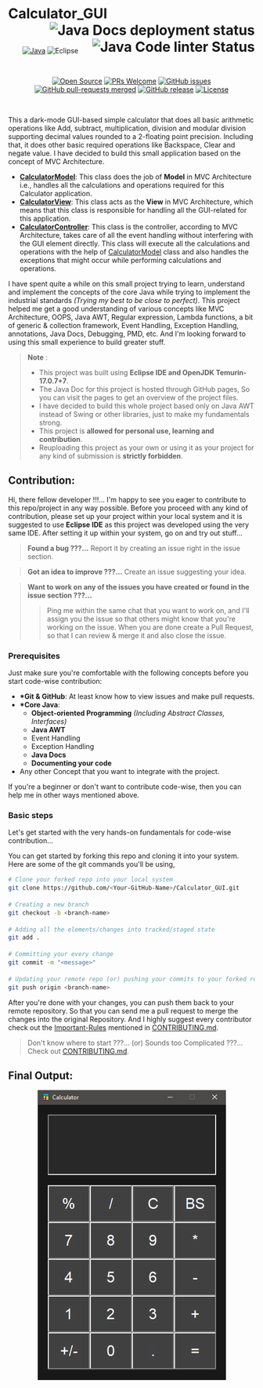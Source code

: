 # Calculator_GUI <img src="https://github.com/iamwatchdogs/Calculator_GUI/actions/workflows/pages/pages-build-deployment/badge.svg" alt="Java Docs deployment status" align="right"><img src="https://github.com/iamwatchdogs/Calculator_GUI/actions/workflows/code-linter.yml/badge.svg" alt="Java Code linter Status" align="right">

<br>
<div align="center">

[![Java](https://img.shields.io/badge/java-%23ED8B00.svg?style=for-the-badge&logo=openjdk&logoColor=white)](https://github.com/iamwatchdogs?tab=repositories&q=&type=public&language=java&sort=)
![Eclipse](https://img.shields.io/badge/Eclipse-FE7A16.svg?style=for-the-badge&logo=Eclipse&logoColor=white)

<br>

[![Open Source](https://badges.frapsoft.com/os/v1/open-source.svg?v=103)](https://github.com/iamwatchdogs?tab=repositories&q=&type=public&language=&sort=)
[![PRs Welcome](https://img.shields.io/badge/PRs-welcome-brightgreen.svg?style=flat-square)](https://github.com/iamwatchdogs/Calculator_GUI/pulls)
[![GitHub issues](https://img.shields.io/github/issues/iamwatchdogs/Calculator_GUI.svg)](https://github.com/iamwatchdogs/Calculator_GUI/issues)
[![GitHub pull-requests merged](https://badgen.net/github/merged-prs/iamwatchdogs/Calculator_GUI)](https://github.com/iamwatchdogs/Calculator_GUI.js/pulls?q=is%3Amerged)
[![GitHub release](https://img.shields.io/github/release/iamwatchdogs/Calculator_GUI)](https://GitHub.com/iamwatchdogs/Calculator_GUI/releases/)
[![License](https://img.shields.io/badge/License-Apache_2.0-blue.svg)](https://opensource.org/licenses/Apache-2.0)

</div>
<br>

This a dark-mode GUI-based simple calculator that does all basic arithmetic operations like Add, subtract, multiplication, division and modular division supporting decimal values rounded to a 2-floating point precision. Including that, it does other basic required operations like Backspace, Clear and negate value. I have decided to build this small application based on the concept of MVC Architecture.

- [**CalculatorModel**](./src/calculator/CalculatorModel.java "Goto CalculatorModel.java"): This class does the job of **Model** in MVC Architecture i.e., handles all the calculations and operations required for this Calculator application.
- [**CalculatorView**](./src/calculator/CalculatorView.java "Goto CalculatorView.java"): This class acts as the **View** in MVC Architecture, which means that this class is responsible for handling all the GUI-related for this application.
- [**CalculatorController**](./src/calculator/CalculatorController.java "Goto CalculatorController.java"): This class is the controller, according to MVC Architecture, takes care of all the event handling without interfering with the GUI element directly. This class will execute all the calculations and operations with the help of [CalculatorModel](./src/calculator/CalculatorModel.java "Goto CalculatorModel.java") class and also handles the exceptions that might occur while performing calculations and operations.

I have spent quite a while on this small project trying to learn, understand and implement the concepts of the core Java while trying to implement the industrial standards _(Trying my best to be close to perfect)_. This project helped me get a good understanding of various concepts like MVC Architecture, OOPS, Java AWT, Regular expression, Lambda functions, a bit of generic & collection framework, Event Handling, Exception Handling, annotations, Java Docs, Debugging, PMD, etc. And I'm looking forward to using this small experience to build greater stuff.

> **Note** :
>
> - This project was built using **Eclipse IDE and OpenJDK Temurin-17.0.7+7**.
> - The Java Doc for this project is hosted through GitHub pages, So you can visit the pages to get an overview of the project files.
> - I have decided to build this whole project based only on Java AWT instead of Swing or other libraries, just to make my fundamentals strong.
> - This project is **allowed for personal use, learning and contribution**.
> - Reuploading this project as your own or using it as your project for any kind of submission is **strictly forbidden**.

## Contribution:

Hi, there fellow developer !!!... I'm happy to see you eager to contribute to this repo/project in any way possible. Before you proceed with any kind of contribution, please set up your project within your local system and it is suggested to use **Eclipse IDE** as this project was developed using the very same IDE. After setting it up within your system, go on and try out stuff...

> **Found a bug ???...** Report it by creating an issue right in the issue section.

> **Got an idea to improve ???...** Create an issue suggesting your idea.

> **Want to work on any of the issues you have created or found in the issue section ???...**
>
> > Ping me within the same chat that you want to work on, and I'll assign you the issue so that others might know that you're working on the issue.
> > When you are done create a Pull Request, so that I can review & merge it and also close the issue.

### Prerequisites

Just make sure you're comfortable with the following concepts before you start code-wise contribution:

- **\*Git & GitHub**: At least know how to view issues and make pull requests.
- **\*Core Java**:
  - **Object-oriented Programming** _(Including Abstract Classes, Interfaces)_
  - **Java AWT**
  - Event Handling
  - Exception Handling
  - **Java Docs**
  - **Documenting your code**
- Any other Concept that you want to integrate with the project.

If you're a beginner or don't want to contribute code-wise, then you can help me in other ways mentioned above.

### Basic steps

Let's get started with the very hands-on fundamentals for code-wise contribution...

You can get started by forking this repo and cloning it into your system. Here are some of the git commands you'll be using,

```bash
# Clone your forked repo into your local system
git clone https://github.com/<Your-GitHub-Name>/Calculator_GUI.git

# Creating a new branch
git checkout -b <branch-name>

# Adding all the elements/changes into tracked/staged state
git add .

# Committing your every change
git commit -m "<message>"

# Updating your remote repo (or) pushing your commits to your forked repo
git push origin <branch-name>
```

After you're done with your changes, you can push them back to your remote repository. So that you can send me a pull request to merge the changes into the original Repository.
And I highly suggest every contributor check out the [Important-Rules](CONTRIBUTING.md#important-rules "Goto Important Rules in CONTRIBUTING.md") mentioned in [CONTRIBUTING.md](CONTRIBUTING.md "Goto CONTRIBUTING.md").

> Don't know where to start ???... (or) Sounds too Complicated ???... Check out [CONTRIBUTING.md](CONTRIBUTING.md "Let's go to CONTRIBUTING.md").

## Final Output:

<div align="center">

![Output](src/calculator/images/OP.png "Goto OP.png")

</div>
